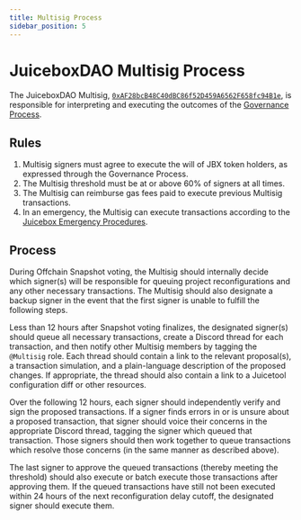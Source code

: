 ```yaml
---
title: Multisig Process
sidebar_position: 5
---
```


# JuiceboxDAO Multisig Process

The JuiceboxDAO Multisig, [`0xAF28bcB48C40dBC86f52D459A6562F658fc94B1e`](https://etherscan.io/address/0xAF28bcB48C40dBC86f52D459A6562F658fc94B1e), is responsible for interpreting and executing the outcomes of the [Governance Process](https://docs.juicebox.money/dao/process/).

## Rules

1. Multisig signers must agree to execute the will of JBX token holders, as expressed through the Governance Process.
2. The Multisig threshold must be at or above 60% of signers at all times.
3. The Multisig can reimburse gas fees paid to execute previous Multisig transactions.
4. In an emergency, the Multisig can execute transactions according to the [Juicebox Emergency Procedures](https://docs.juicebox.money/dao/security/emergency/).

## Process

During Offchain Snapshot voting, the Multisig should internally decide which signer(s) will be responsible for queuing project reconfigurations and any other necessary transactions. The Multisig should also designate a backup signer in the event that the first signer is unable to fulfill the following steps.

Less than 12 hours after Snapshot voting finalizes, the designated signer(s) should queue all necessary transactions, create a Discord thread for each transaction, and then notify other Multisig members by tagging the `@Multisig` role. Each thread should contain a link to the relevant proposal(s), a transaction simulation, and a plain-language description of the proposed changes. If appropriate, the thread should also contain a link to a Juicetool configuration diff or other resources.

Over the following 12 hours, each signer should independently verify and sign the proposed transactions. If a signer finds errors in or is unsure about a proposed transaction, that signer should voice their concerns in the appropriate Discord thread, tagging the signer which queued that transaction. Those signers should then work together to queue transactions which resolve those concerns (in the same manner as described above).

The last signer to approve the queued transactions (thereby meeting the threshold) should also execute or batch execute those transactions after approving them. If the queued transactions have still not been executed within 24 hours of the next reconfiguration delay cutoff, the designated signer should execute them.


